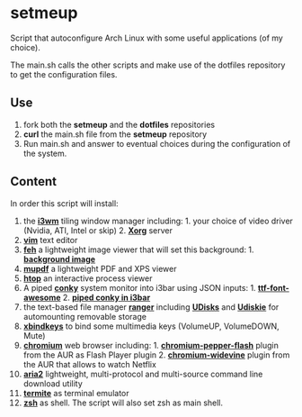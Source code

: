 # setmeup
Script that autoconfigure Arch Linux with some useful applications (of my choice).

The main.sh calls the other scripts and make use of the dotfiles repository to get the configuration files.

## Use
1. fork both the **setmeup** and the **dotfiles** repositories
2. **curl** the main.sh file from the **setmeup** repository
3. Run main.sh and answer to eventual choices during the configuration of the system.

## Content
In order this script will install:
  1. the **[i3wm](https://wiki.archlinux.org/index.php/I3)** tiling window manager including:
    1. your choice of video driver (Nvidia, ATI, Intel or skip)
    2. **[Xorg](https://wiki.archlinux.org/index.php/Xorg)** server
  2. **[vim](https://wiki.archlinux.org/index.php/Vim)** text editor
  3. **[feh](https://wiki.archlinux.org/index.php/Feh)** a lightweight image viewer that will set this background:
    1. **[background image](http://gzerilli.github.io)**
  4. **[mupdf](http://mupdf.com/)** a lightweight PDF and XPS viewer
  5. **[htop](http://hisham.hm/htop/)** an interactive process viewer
  6. A piped **[conky](https://wiki.archlinux.org/index.php/Conky)** system monitor into i3bar using JSON inputs:
    1. **[ttf-font-awesome](http://fortawesome.github.io/Font-Awesome/)**
    2. **[piped conky in i3bar](http://gzerilli.github.io)**
  7. the text-based file manager **[ranger](https://wiki.archlinux.org/index.php/Ranger)** including **[UDisks](https://wiki.archlinux.org/index.php/Udisks)** and **[Udiskie](https://wiki.archlinux.org/index.php?title=Udiskie&redirect=no)** for automounting removable storage
  8. **[xbindkeys](https://wiki.archlinux.org/index.php/Xbindkeys)** to bind some multimedia keys (VolumeUP, VolumeDOWN, Mute)
  9. **[chromium](https://wiki.archlinux.org/index.php/Chromium)** web browser including:
    1. **[chromium-pepper-flash](https://aur.archlinux.org/packages/chromium-pepper-flash/)** plugin from the AUR as Flash Player plugin
    2. **[chromium-widevine](https://aur.archlinux.org/packages/chromium-widevine/)** plugin from the AUR that allows to watch Netflix
  10. **[aria2](https://wiki.archlinux.org/index.php/Aria2)** lightweight, multi-protocol and multi-source command line download utility
  11. **[termite](https://wiki.archlinux.org/index.php/Termite)** as terminal emulator
  12. **[zsh](https://wiki.archlinux.org/index.php/Zsh)** as shell. The script will also set zsh as main shell.

